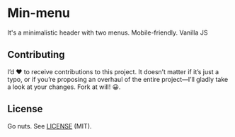 # Min-menu

It's a minimalistic header with two menus. Mobile-friendly. Vanilla JS

## Contributing

I’d :heart: to receive contributions to this project. It doesn’t matter if it’s just a typo, or if you’re proposing an overhaul of the entire project—I’ll gladly take a look at your changes. Fork at will! :grinning:.

## License

Go nuts. See [LICENSE](http://opensource.org/licenses/MIT) (MIT).